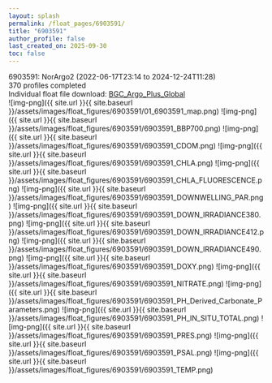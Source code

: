 ```yaml
---
layout: splash
permalink: /float_pages/6903591/
title: "6903591"
author_profile: false
last_created_on: 2025-09-30
toc: false
---
```

 
6903591: NorArgo2 (2022-06-17T23:14 to 2024-12-24T11:28)\
370 profiles completed\
Individual float file download: [BGC_Argo_Plus_Global](https://ftp.soest.hawaii.edu/bgc_argo_plus/Individual_Floats/outliers_removed/6903591_Sprof_processed.nc)\
![img-png]({{ site.url }}{{ site.baseurl }}/assets/images/float_figures/6903591/01_6903591_map.png)
![img-png]({{ site.url }}{{ site.baseurl }}/assets/images/float_figures/6903591/6903591_BBP700.png)
![img-png]({{ site.url }}{{ site.baseurl }}/assets/images/float_figures/6903591/6903591_CDOM.png)
![img-png]({{ site.url }}{{ site.baseurl }}/assets/images/float_figures/6903591/6903591_CHLA.png)
![img-png]({{ site.url }}{{ site.baseurl }}/assets/images/float_figures/6903591/6903591_CHLA_FLUORESCENCE.png)
![img-png]({{ site.url }}{{ site.baseurl }}/assets/images/float_figures/6903591/6903591_DOWNWELLING_PAR.png)
![img-png]({{ site.url }}{{ site.baseurl }}/assets/images/float_figures/6903591/6903591_DOWN_IRRADIANCE380.png)
![img-png]({{ site.url }}{{ site.baseurl }}/assets/images/float_figures/6903591/6903591_DOWN_IRRADIANCE412.png)
![img-png]({{ site.url }}{{ site.baseurl }}/assets/images/float_figures/6903591/6903591_DOWN_IRRADIANCE490.png)
![img-png]({{ site.url }}{{ site.baseurl }}/assets/images/float_figures/6903591/6903591_DOXY.png)
![img-png]({{ site.url }}{{ site.baseurl }}/assets/images/float_figures/6903591/6903591_NITRATE.png)
![img-png]({{ site.url }}{{ site.baseurl }}/assets/images/float_figures/6903591/6903591_PH_Derived_Carbonate_Parameters.png)
![img-png]({{ site.url }}{{ site.baseurl }}/assets/images/float_figures/6903591/6903591_PH_IN_SITU_TOTAL.png)
![img-png]({{ site.url }}{{ site.baseurl }}/assets/images/float_figures/6903591/6903591_PRES.png)
![img-png]({{ site.url }}{{ site.baseurl }}/assets/images/float_figures/6903591/6903591_PSAL.png)
![img-png]({{ site.url }}{{ site.baseurl }}/assets/images/float_figures/6903591/6903591_TEMP.png)
